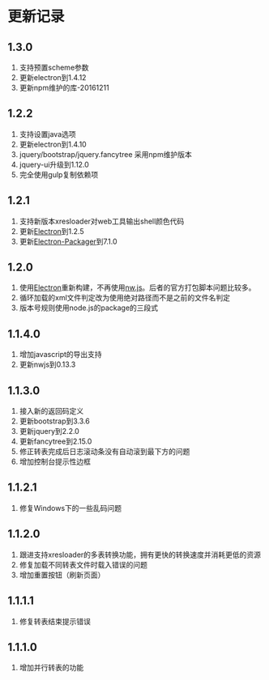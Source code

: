 更新记录
==========
1.3.0
------
1. 支持预置scheme参数
2. 更新electron到1.4.12
3. 更新npm维护的库-20161211

1.2.2
------
1. 支持设置java选项
2. 更新electron到1.4.10
3. jquery/bootstrap/jquery.fancytree 采用npm维护版本
4. jquery-ui升级到1.12.0
5. 完全使用gulp复制依赖项

1.2.1
------
1. 支持新版本xresloader对web工具输出shell颜色代码
2. 更新[Electron](http://electron.atom.io)到1.2.5
3. 更新[Electron-Packager](https://github.com/electron-userland/electron-packager)到7.1.0

1.2.0
------
1. 使用[Electron](http://electron.atom.io)重新构建，不再使用[nw.js](http://nwjs.io/)。后者的官方打包脚本问题比较多。
2. 循环加载的xml文件判定改为使用绝对路径而不是之前的文件名判定
3. 版本号规则使用node.js的package的三段式

1.1.4.0
------
1. 增加javascript的导出支持
2. 更新nwjs到0.13.3

1.1.3.0
------
1. 接入新的返回码定义
2. 更新bootstrap到3.3.6
3. 更新jquery到2.2.0
4. 更新fancytree到2.15.0
5. 修正转表完成后日志滚动条没有自动滚到最下方的问题
6. 增加控制台提示性边框

1.1.2.1
------
1. 修复Windows下的一些乱码问题

1.1.2.0
------
1. 跟进支持xresloader的多表转换功能，拥有更快的转换速度并消耗更低的资源
2. 修复加载不同转表文件时载入错误的问题
3. 增加重置按钮（刷新页面）

1.1.1.1
------
1. 修复转表结束提示错误

1.1.1.0
------
1. 增加并行转表的功能

